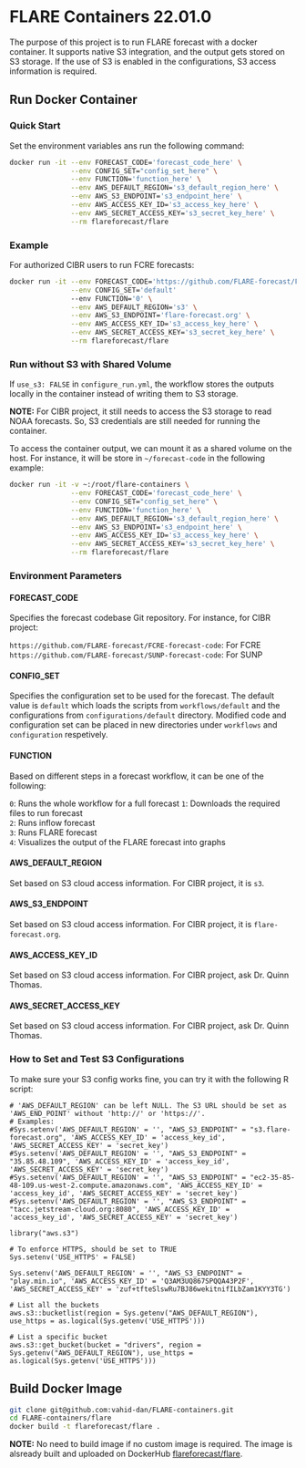 # FLARE Containers 22.01.0

The purpose of this project is to run FLARE forecast with a docker container. It supports native S3 integration, and the output gets stored on S3 storage. If the use of S3 is enabled in the configurations, S3 access information is required.

## Run Docker Container

### Quick Start

Set the environment variables ans run the following command:

```bash
docker run -it --env FORECAST_CODE='forecast_code_here' \
               --env CONFIG_SET="config_set_here" \
               --env FUNCTION='function_here' \
               --env AWS_DEFAULT_REGION='s3_default_region_here' \
               --env AWS_S3_ENDPOINT='s3_endpoint_here' \
               --env AWS_ACCESS_KEY_ID='s3_access_key_here' \
               --env AWS_SECRET_ACCESS_KEY='s3_secret_key_here' \
               --rm flareforecast/flare
```

### Example

For authorized CIBR users to run FCRE forecasts:

```bash
docker run -it --env FORECAST_CODE='https://github.com/FLARE-forecast/FCRE-forecast-code' \
               --env CONFIG_SET='default'
               --env FUNCTION='0' \
               --env AWS_DEFAULT_REGION='s3' \
               --env AWS_S3_ENDPOINT='flare-forecast.org' \
               --env AWS_ACCESS_KEY_ID='s3_access_key_here' \
               --env AWS_SECRET_ACCESS_KEY='s3_secret_key_here' \
               --rm flareforecast/flare
```

### Run without S3 with Shared Volume

If `use_s3: FALSE` in `configure_run.yml`, the workflow stores the outputs locally in the container instead of writing them to S3 storage.

**NOTE:** For CIBR project, it still needs to access the S3 storage to read NOAA forecasts. So, S3 credentials are still needed for running the container.

To access the container output, we can mount it as a shared volume on the host. For instance, it will be store in `~/forecast-code` in the following example:

```bash
docker run -it -v ~:/root/flare-containers \
               --env FORECAST_CODE='forecast_code_here' \
               --env CONFIG_SET="config_set_here" \
               --env FUNCTION='function_here' \
               --env AWS_DEFAULT_REGION='s3_default_region_here' \
               --env AWS_S3_ENDPOINT='s3_endpoint_here' \
               --env AWS_ACCESS_KEY_ID='s3_access_key_here' \
               --env AWS_SECRET_ACCESS_KEY='s3_secret_key_here' \
               --rm flareforecast/flare
```

### Environment Parameters

#### FORECAST_CODE

Specifies the forecast codebase Git repository. For instance, for CIBR project:

`https://github.com/FLARE-forecast/FCRE-forecast-code`: For FCRE  
`https://github.com/FLARE-forecast/SUNP-forecast-code`: For SUNP

#### CONFIG_SET

Specifies the configuration set to be used for the forecast. The default value is `default` which loads the scripts from `workflows/default` and the configurations from `configurations/default` directory. Modified code and configuration set can be placed in new directories under `workflows` and `configuration` respetively.

#### FUNCTION

Based on different steps in a forecast workflow, it can be one of the following:

`0`: Runs the whole workflow for a full forecast
`1`: Downloads the required files to run forecast  
`2`: Runs inflow forecast  
`3`: Runs FLARE forecast  
`4`: Visualizes the output of the FLARE forecast into graphs

#### AWS_DEFAULT_REGION

Set based on S3 cloud access information. For CIBR project, it is `s3`.

#### AWS_S3_ENDPOINT

Set based on S3 cloud access information. For CIBR project, it is `flare-forecast.org`.

#### AWS_ACCESS_KEY_ID

Set based on S3 cloud access information. For CIBR project, ask Dr. Quinn Thomas.

#### AWS_SECRET_ACCESS_KEY

Set based on S3 cloud access information. For CIBR project, ask Dr. Quinn Thomas.

### How to Set and Test S3 Configurations

To make sure your S3 config works fine, you can try it with the following R script:

```
# 'AWS_DEFAULT_REGION' can be left NULL. The S3 URL should be set as 'AWS_END_POINT' without 'http://' or 'https://'.
# Examples:
#Sys.setenv('AWS_DEFAULT_REGION' = '', "AWS_S3_ENDPOINT" = "s3.flare-forecast.org", 'AWS_ACCESS_KEY_ID' = 'access_key_id', 'AWS_SECRET_ACCESS_KEY' = 'secret_key')
#Sys.setenv('AWS_DEFAULT_REGION' = '', "AWS_S3_ENDPOINT" = "35.85.48.109", 'AWS_ACCESS_KEY_ID' = 'access_key_id', 'AWS_SECRET_ACCESS_KEY' = 'secret_key')
#Sys.setenv('AWS_DEFAULT_REGION' = '', "AWS_S3_ENDPOINT" = "ec2-35-85-48-109.us-west-2.compute.amazonaws.com", 'AWS_ACCESS_KEY_ID' = 'access_key_id', 'AWS_SECRET_ACCESS_KEY' = 'secret_key')
#Sys.setenv('AWS_DEFAULT_REGION' = '', "AWS_S3_ENDPOINT" = "tacc.jetstream-cloud.org:8080", 'AWS_ACCESS_KEY_ID' = 'access_key_id', 'AWS_SECRET_ACCESS_KEY' = 'secret_key')

library("aws.s3")

# To enforce HTTPS, should be set to TRUE
Sys.setenv('USE_HTTPS' = FALSE)

Sys.setenv('AWS_DEFAULT_REGION' = '', "AWS_S3_ENDPOINT" = "play.min.io", 'AWS_ACCESS_KEY_ID' = 'Q3AM3UQ867SPQQA43P2F', 'AWS_SECRET_ACCESS_KEY' = 'zuf+tfteSlswRu7BJ86wekitnifILbZam1KYY3TG')

# List all the buckets
aws.s3::bucketlist(region = Sys.getenv("AWS_DEFAULT_REGION"), use_https = as.logical(Sys.getenv('USE_HTTPS')))

# List a specific bucket
aws.s3::get_bucket(bucket = "drivers", region = Sys.getenv("AWS_DEFAULT_REGION"), use_https = as.logical(Sys.getenv('USE_HTTPS')))
```

## Build Docker Image

```bash
git clone git@github.com:vahid-dan/FLARE-containers.git
cd FLARE-containers/flare
docker build -t flareforecast/flare .
```

**NOTE:** No need to build image if no custom image is required. The image is alsready built and uploaded on DockerHub [flareforecast/flare](https://hub.docker.com/repository/docker/flareforecast/flare).

